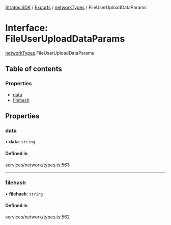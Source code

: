 [Stratos SDK](../README.md) / [Exports](../modules.md) / [networkTypes](../modules/networkTypes.md) / FileUserUploadDataParams

# Interface: FileUserUploadDataParams

[networkTypes](../modules/networkTypes.md).FileUserUploadDataParams

## Table of contents

### Properties

- [data](networkTypes.FileUserUploadDataParams.md#data)
- [filehash](networkTypes.FileUserUploadDataParams.md#filehash)

## Properties

### data

• **data**: `string`

#### Defined in

services/network/types.ts:563

___

### filehash

• **filehash**: `string`

#### Defined in

services/network/types.ts:562
